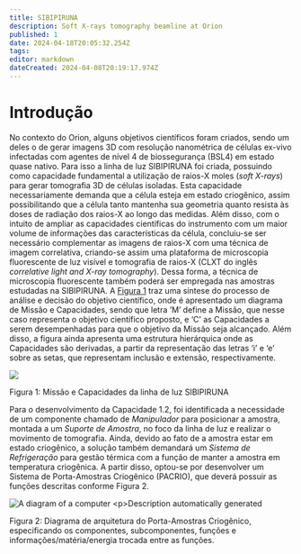 ```yaml
---
title: SIBIPIRUNA
description: Soft X-rays tomography beamline at Orion
published: 1
date: 2024-04-18T20:05:32.254Z
tags: 
editor: markdown
dateCreated: 2024-04-08T20:19:17.974Z
---
```


<h1>Introdução</h1><p>No contexto do Orion, alguns objetivos científicos foram criados, sendo um deles o de gerar imagens 3D com resolução nanométrica de células ex-vivo infectadas com agentes de nível 4 de biossegurança (BSL4) em estado quase nativo. Para isso a linha de luz SIBIPIRUNA foi criada, possuindo como capacidade fundamental a utilização de raios-X moles (<em>soft X-rays</em>) para gerar tomografia 3D de células isoladas. Esta capacidade necessariamente demanda que a célula esteja em estado criogênico, assim possibilitando que a célula tanto mantenha sua geometria quanto resista às doses de radiação dos raios-X ao longo das medidas. Além disso, com o intuito de ampliar as capacidades científicas do instrumento com um maior volume de informações das características da célula, concluiu-se ser necessário complementar as imagens de raios-X com uma técnica de imagem correlativa, criando-se assim uma plataforma de microscopia fluorescente de luz visível e tomografia de raios-X (CLXT do inglês <em>correlative light and X-ray tomography</em>). Dessa forma, a técnica de microscopia fluorescente também poderá ser empregada nas amostras estudadas na SIBIPIRUNA. A <a href="#_Ref164346681">Figura 1</a> traz uma síntese do processo de análise e decisão do objetivo científico, onde é apresentado um diagrama de Missão e Capacidades, sendo que letra ’M’ define a Missão, que nesse caso representa o objetivo científico proposto, e ‘C’ as Capacidades a serem desempenhadas para que o objetivo da Missão seja alcançado. Além disso, a figura ainda apresenta uma estrutura hierárquica onde as Capacidades são derivadas, a partir da representação das letras ‘i’ e ‘e’ sobre as setas, que representam inclusão e extensão, respectivamente.</p><p><img src="1.png" /></p><p><a id="_Ref164346681"></a>Figura 1: Missão e Capacidades da linha de luz SIBIPIRUNA</p><p>Para o desenvolvimento da Capacidade 1.2, foi identificada a necessidade de um componente chamado de <em>Manipulador</em> para posicionar a amostra, montada a um <em>Suporte de Amostra</em>, no foco da linha de luz e realizar o movimento de tomografia. Ainda, devido ao fato de a amostra estar em estado criogênico, a solução também demandará um <em>Sistema de Refrigeração</em> para gestão térmica com a função de manter a amostra em temperatura criogênica. A partir disso, optou-se por desenvolver um Sistema de Porta-Amostras Criogênico (PACRIO), que deverá possuir as funções descritas conforme Figura 2.</p><p><img alt="A diagram of a computer

Description automatically generated" src="2.png" /></p><p><a id="_Ref164352218"></a>Figura 2: Diagrama de arquitetura do Porta-Amostras Criogênico, especificando os componentes, subcomponentes, funções e informações/matéria/energia trocada entre as funções.</p>